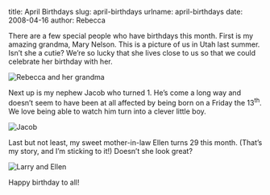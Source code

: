 title: April Birthdays
slug: april-birthdays
urlname: april-birthdays
date: 2008-04-16
author: Rebecca

There are a few special people who have birthdays this month. First is my
amazing grandma, Mary Nelson. This is a picture of us in Utah last summer.
Isn&#x02bc;t she a cutie? We&#x02bc;re so lucky that she lives close to us so
that we could celebrate her birthday with her.

<img src="{static}/images/2007-08-24-rebecca-grandma.jpg" alt="Rebecca and her grandma" class="img-fluid">

Next up is my nephew Jacob who turned 1. He&#x02bc;s come a long way and
doesn&#x02bc;t seem to have been at all affected by being born on a Friday the
13<sup>th</sup>. We love being able to watch him turn into a clever little boy.

<img src="{static}/images/2008-04-06-jacob.jpg" alt="Jacob" class="img-fluid">

Last but not least, my sweet mother-in-law Ellen turns 29 this month.
(That&#x02bc;s my story, and I&#x02bc;m sticking to it!) Doesn&#x02bc;t she look
great?

<img src="{static}/images/2007-11-17-larry-ellen.jpg" alt="Larry and Ellen" class="img-fluid">

Happy birthday to all!
